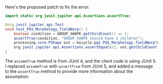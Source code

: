 Here's the proposed patch to fix the error:

```java
import static org.junit.jupiter.api.Assertions.assertTrue;

@org.junit.jupiter.api.Test
void test_PGS_Morphology_fieldWarp() {
    boolean condition = GROUP_SHAPE.getChildCount() == 2;
    assertTrue(condition, "GROUP_SHAPE should have 2 children");
    processing.core.PShape out = micycle.pgs.PGS_Morphology.fieldWarp(GROUP_SHAPE, 10, 1, false);
    org.junit.jupiter.api.Assertions.assertEquals(2, out.getChildCount());
}
```

The `assumeTrue` method is from JUnit 4, and the client code is using JUnit 5. I replaced `assumeTrue` with `assertTrue` from JUnit 5, and added a message to the `assertTrue` method to provide more information about the assumption.